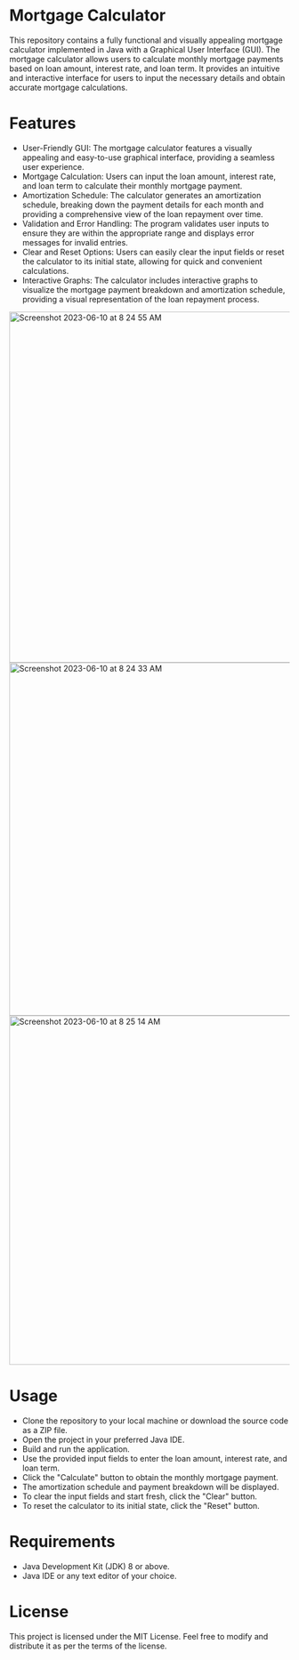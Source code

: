 # Mortgage Calculator
This repository contains a fully functional and visually appealing mortgage calculator implemented in Java with a Graphical User Interface (GUI). The mortgage calculator allows users to calculate monthly mortgage payments based on loan amount, interest rate, and loan term. It provides an intuitive and interactive interface for users to input the necessary details and obtain accurate mortgage calculations.

# Features
- User-Friendly GUI: The mortgage calculator features a visually appealing and easy-to-use graphical interface, providing a seamless user experience.
- Mortgage Calculation: Users can input the loan amount, interest rate, and loan term to calculate their monthly mortgage payment.
- Amortization Schedule: The calculator generates an amortization schedule, breaking down the payment details for each month and providing a comprehensive view of the loan repayment over time.
- Validation and Error Handling: The program validates user inputs to ensure they are within the appropriate range and displays error messages for invalid entries.
- Clear and Reset Options: Users can easily clear the input fields or reset the calculator to its initial state, allowing for quick and convenient calculations.
- Interactive Graphs: The calculator includes interactive graphs to visualize the mortgage payment breakdown and amortization schedule, providing a visual representation of the loan repayment process.

<img width="631" alt="Screenshot 2023-06-10 at 8 24 55 AM" src="https://github.com/han-dann/Mortgage-Calculator-Java-GUI/assets/98670479/d05e5eea-33dd-4a31-ac83-f79f38b42bb6">

<img width="635" alt="Screenshot 2023-06-10 at 8 24 33 AM" src="https://github.com/han-dann/Mortgage-Calculator-Java-GUI/assets/98670479/20c031f8-709d-4a2c-8c83-1336879bdbf1">

<img width="628" alt="Screenshot 2023-06-10 at 8 25 14 AM" src="https://github.com/han-dann/Mortgage-Calculator-Java-GUI/assets/98670479/81cbe9f4-9e88-4eed-8baf-d08c61b44b25">

# Usage
- Clone the repository to your local machine or download the source code as a ZIP file.
- Open the project in your preferred Java IDE.
- Build and run the application.
- Use the provided input fields to enter the loan amount, interest rate, and loan term.
- Click the "Calculate" button to obtain the monthly mortgage payment.
- The amortization schedule and payment breakdown will be displayed.
- To clear the input fields and start fresh, click the "Clear" button.
- To reset the calculator to its initial state, click the "Reset" button.

# Requirements
- Java Development Kit (JDK) 8 or above.
- Java IDE or any text editor of your choice.

# License
This project is licensed under the MIT License. Feel free to modify and distribute it as per the terms of the license.





